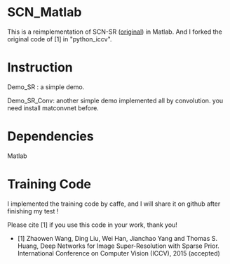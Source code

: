 # SCN_Matlab
This is a reimplementation of SCN-SR ([original](http://www.ifp.illinois.edu/~dingliu2/iccv15/)) in Matlab. And I forked the original code of [1] in "python_iccv".   

# Instruction
Demo_SR : a simple demo. 

Demo_SR_Conv: another simple demo implemented all by convolution. you need install matconvnet before.

# Dependencies
Matlab

# Training Code
I implemented the training code by caffe, and I will share it on github after finishing my test !

Please cite [1] if you use this code in your work, thank you! 

- [1] Zhaowen Wang, Ding Liu, Wei Han, Jianchao Yang and Thomas S. Huang, Deep Networks for Image Super-Resolution with Sparse Prior. International Conference on Computer Vision (ICCV), 2015 (accepted)
